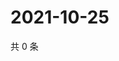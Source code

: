 # 2021-10-25

共 0 条

<!-- BEGIN WEIBO -->
<!-- 最后更新时间 Mon Oct 25 2021 02:00:52 GMT+0800 (China Standard Time) -->

<!-- END WEIBO -->
